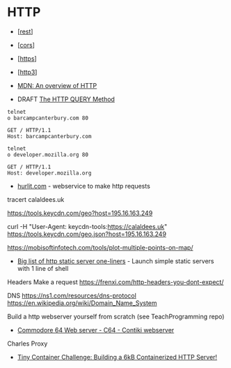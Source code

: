 HTTP
====

* [[rest]]
* [[cors]]
* [[https]]
* [[http3]]

* [MDN: An overview of HTTP](https://developer.mozilla.org/en-US/docs/Web/HTTP/Overview)
* DRAFT [The HTTP QUERY Method](https://datatracker.ietf.org/doc/html/draft-ietf-httpbis-safe-method-w-body-02)

```
telnet
o barcampcanterbury.com 80
```
```
GET / HTTP/1.1
Host: barcampcanterbury.com
```
```
telnet
o developer.mozilla.org 80
```
```
GET / HTTP/1.1
Host: developer.mozilla.org
```

* [hurlit.com](https://www.hurlit.com/) - webservice to make http requests

tracert calaldees.uk

https://tools.keycdn.com/geo?host=195.16.163.249

curl -H "User-Agent: keycdn-tools:https://calaldees.uk" https://tools.keycdn.com/geo.json?host=195.16.163.249

https://mobisoftinfotech.com/tools/plot-multiple-points-on-map/

* [Big list of http static server one-liners](https://gist.github.com/willurd/5720255) - Launch simple static servers with 1 line of shell


Headers
Make a request
https://frenxi.com/http-headers-you-dont-expect/


DNS
https://ns1.com/resources/dns-protocol
https://en.wikipedia.org/wiki/Domain_Name_System


Build a http webserver yourself from scratch (see TeachProgramming repo)

* [Commodore 64 Web server - C64 - Contiki webserver](https://www.youtube.com/watch?v=O2cMnxShCVQ)

Charles Proxy


* [Tiny Container Challenge: Building a 6kB Containerized HTTP Server!](https://devopsdirective.com/posts/2021/04/tiny-container-image/)


[//begin]: # "Autogenerated link references for markdown compatibility"
[rest]: rest.md "rest"
[cors]: cors.md "CORS"
[https]: https.md "HTTPS"
[http3]: http3.md "HTTP3"
[//end]: # "Autogenerated link references"
